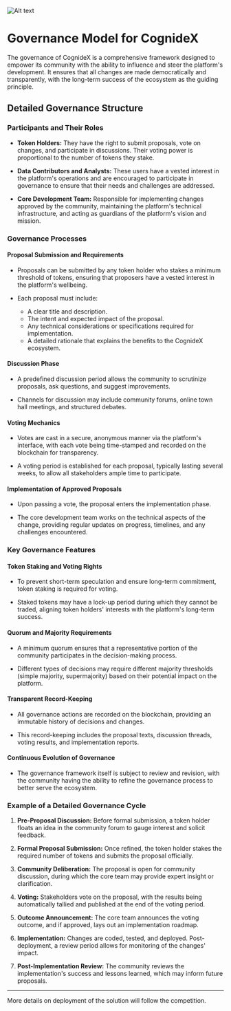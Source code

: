 ![Alt text](Assets/5..png)

# Governance Model for CognideX

The governance of CognideX is a comprehensive framework designed to empower its community with the ability to influence and steer the platform's development. It ensures that all changes are made democratically and transparently, with the long-term success of the ecosystem as the guiding principle.

## Detailed Governance Structure

### Participants and Their Roles

- **Token Holders:** They have the right to submit proposals, vote on changes, and participate in discussions. Their voting power is proportional to the number of tokens they stake.
  
- **Data Contributors and Analysts:** These users have a vested interest in the platform's operations and are encouraged to participate in governance to ensure that their needs and challenges are addressed.
  
- **Core Development Team:** Responsible for implementing changes approved by the community, maintaining the platform's technical infrastructure, and acting as guardians of the platform's vision and mission.

### Governance Processes

#### Proposal Submission and Requirements

- Proposals can be submitted by any token holder who stakes a minimum threshold of tokens, ensuring that proposers have a vested interest in the platform's wellbeing.
  
- Each proposal must include:
  - A clear title and description.
  - The intent and expected impact of the proposal.
  - Any technical considerations or specifications required for implementation.
  - A detailed rationale that explains the benefits to the CognideX ecosystem.

#### Discussion Phase

- A predefined discussion period allows the community to scrutinize proposals, ask questions, and suggest improvements.
  
- Channels for discussion may include community forums, online town hall meetings, and structured debates.

#### Voting Mechanics

- Votes are cast in a secure, anonymous manner via the platform's interface, with each vote being time-stamped and recorded on the blockchain for transparency.
  
- A voting period is established for each proposal, typically lasting several weeks, to allow all stakeholders ample time to participate.

#### Implementation of Approved Proposals

- Upon passing a vote, the proposal enters the implementation phase.
  
- The core development team works on the technical aspects of the change, providing regular updates on progress, timelines, and any challenges encountered.

### Key Governance Features

#### Token Staking and Voting Rights

- To prevent short-term speculation and ensure long-term commitment, token staking is required for voting.
  
- Staked tokens may have a lock-up period during which they cannot be traded, aligning token holders' interests with the platform's long-term success.

#### Quorum and Majority Requirements

- A minimum quorum ensures that a representative portion of the community participates in the decision-making process.
  
- Different types of decisions may require different majority thresholds (simple majority, supermajority) based on their potential impact on the platform.

#### Transparent Record-Keeping

- All governance actions are recorded on the blockchain, providing an immutable history of decisions and changes.
  
- This record-keeping includes the proposal texts, discussion threads, voting results, and implementation reports.

#### Continuous Evolution of Governance

- The governance framework itself is subject to review and revision, with the community having the ability to refine the governance process to better serve the ecosystem.

### Example of a Detailed Governance Cycle

1. **Pre-Proposal Discussion:** Before formal submission, a token holder floats an idea in the community forum to gauge interest and solicit feedback.

2. **Formal Proposal Submission:** Once refined, the token holder stakes the required number of tokens and submits the proposal officially.

3. **Community Deliberation:** The proposal is open for community discussion, during which the core team may provide expert insight or clarification.

4. **Voting:** Stakeholders vote on the proposal, with the results being automatically tallied and published at the end of the voting period.

5. **Outcome Announcement:** The core team announces the voting outcome, and if approved, lays out an implementation roadmap.

6. **Implementation:** Changes are coded, tested, and deployed. Post-deployment, a review period allows for monitoring of the changes' impact.

7. **Post-Implementation Review:** The community reviews the implementation's success and lessons learned, which may inform future proposals.

---

More details on deployment of the solution will follow the competition.